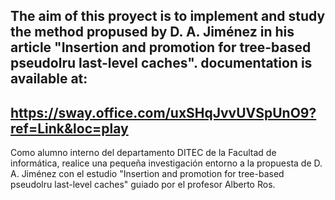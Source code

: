 The aim of this proyect is to implement and study the method propused by D. A. Jiménez in 
his article "Insertion and promotion for tree-based pseudolru last-level caches".
documentation is available at:
-------------------------------------------------------------
https://sway.office.com/uxSHqJvvUVSpUnO9?ref=Link&loc=play
---------------------------------------------------------------
Como alumno interno del departamento DITEC de la Facultad de informática, realice una pequeña investigación entorno 
a la propuesta de D. A. Jiménez con el estudio "Insertion and promotion for tree-based pseudolru last-level caches"
guiado por el profesor Alberto Ros. 
